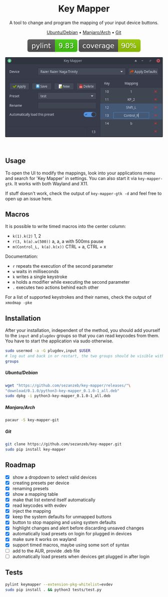 <h1 align="center">Key Mapper</h1>

<p align="center">A tool to change and program the mapping of your input device buttons.</p>

<p align="center">
    <a href="#installation">Ubuntu/Debian</a> • <a href="#installation">Manjaro/Arch</a> • <a href="#installation">Git</a>
</p>

<p align="center"><img src="readme/pylint.svg"/> <img src="readme/coverage.svg"/></p>

<p align="center"><img src="readme/screenshot.png"/></p>
<br/>

## Usage

To open the UI to modify the mappings, look into your applications menu
and search for 'Key Mapper' in settings. You can also start it via 
`key-mapper-gtk`. It works with both Wayland and X11.

If stuff doesn't work, check the output of `key-mapper-gtk -d` and feel free
to open up an issue here.

## Macros

It is possible to write timed macros into the center column:
- `k(1).k(2)` 1, 2
- `r(3, k(a).w(500))` a, a, a with 500ms pause
- `m(Control_L, k(a).k(x))` CTRL + a, CTRL + x

Documentation:
- `r` repeats the execution of the second parameter
- `w` waits in milliseconds
- `k` writes a single keystroke
- `m` holds a modifier while executing the second parameter
- `.` executes two actions behind each other

For a list of supported keystrokes and their names, check the output of
`xmodmap -pke`

## Installation

After your installation, independent of the method, you should add yourself
to the `input` and `plugdev` groups so that you can read keycodes from them.
You have to start the application via sudo otherwise.

```bash
sudo usermod -a -G plugdev,input $USER
# log out and back in or restart, the two groups should be visible with:
groups
```

##### Ubuntu/Debian

```bash
wget "https://github.com/sezanzeb/key-mapper/releases/"\
"download/0.1.0/python3-key-mapper_0.1.0-1_all.deb"
sudo dpkg -i python3-key-mapper_0.1.0-1_all.deb
```

##### Manjaro/Arch

```bash
pacaur -S key-mapper-git
```

##### Git

```bash
git clone https://github.com/sezanzeb/key-mapper.git
sudo pip install key-mapper
```

## Roadmap

- [x] show a dropdown to select valid devices
- [x] creating presets per device
- [x] renaming presets
- [x] show a mapping table
- [x] make that list extend itself automatically
- [x] read keycodes with evdev
- [x] inject the mapping
- [x] keep the system defaults for unmapped buttons
- [x] button to stop mapping and using system defaults
- [x] highlight changes and alert before discarding unsaved changes
- [x] automatically load presets on login for plugged in devices
- [x] make sure it works on wayland
- [x] support timed macros, maybe using some sort of syntax
- [ ] add to the AUR, provide .deb file
- [ ] automatically load presets when devices get plugged in after login

## Tests

```bash
pylint keymapper --extension-pkg-whitelist=evdev
sudo pip install . && python3 tests/test.py
```
